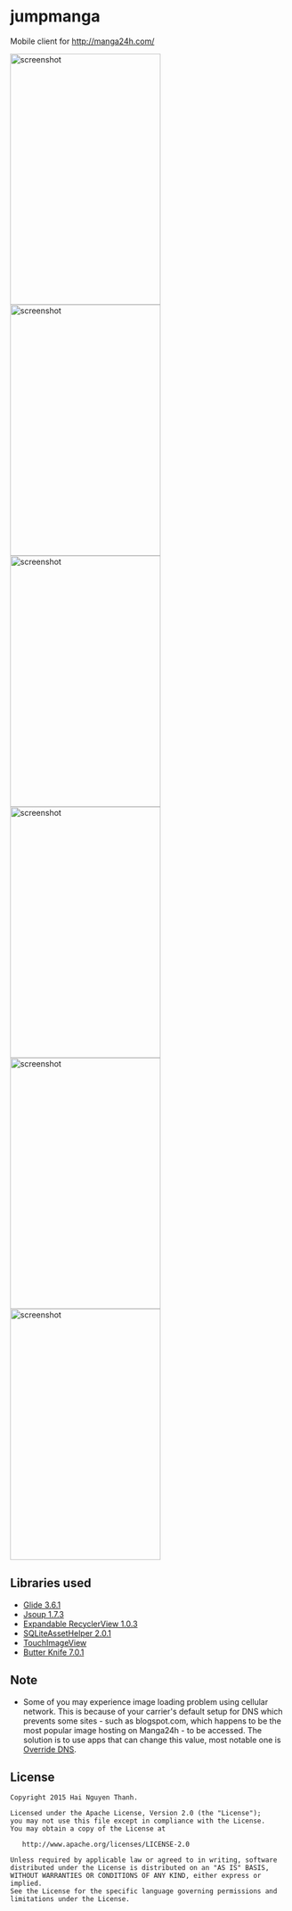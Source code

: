 # jumpmanga

Mobile client for http://manga24h.com/

<img src="http://i.imgur.com/GmQOPGW.png" alt="screenshot" title="screenshot" width="270" height="450"/> 
<img src="http://i.imgur.com/FHK4HAz.png" alt="screenshot" title="screenshot" width="270" height="450"/> 
<img src="http://i.imgur.com/JpCLorP.png" alt="screenshot" title="screenshot" width="270" height="450"/> 
<img src="http://i.imgur.com/xMR7HcB.png" alt="screenshot" title="screenshot" width="270" height="450"/>
<img src="http://i.imgur.com/cFrAF1E.png" alt="screenshot" title="screenshot" width="270" height="450"/>
<img src="http://i.imgur.com/n2hFWUR.png" alt="screenshot" title="screenshot" width="270" height="450"/>


Libraries used
--------

* [Glide 3.6.1](https://github.com/bumptech/glide)
* [Jsoup 1.7.3](https://github.com/jhy/jsoup/)
* [Expandable RecyclerView 1.0.3](https://github.com/bignerdranch/expandable-recycler-view)
* [SQLiteAssetHelper 2.0.1](https://github.com/jgilfelt/android-sqlite-asset-helper)
* [TouchImageView](https://github.com/MikeOrtiz/TouchImageView)
* [Butter Knife 7.0.1](https://github.com/JakeWharton/butterknife)


Note
--------

* Some of you may experience image loading problem using cellular network. This is because of your carrier's default setup for DNS which prevents some sites - such as blogspot.com, which happens to be the most popular image hosting on Manga24h - to be accessed. The solution is to use apps that can change this value, most notable one is [Override DNS](https://play.google.com/store/apps/details?id=net.mx17.overridedns).


License
--------

    Copyright 2015 Hai Nguyen Thanh.

    Licensed under the Apache License, Version 2.0 (the "License");
    you may not use this file except in compliance with the License.
    You may obtain a copy of the License at

       http://www.apache.org/licenses/LICENSE-2.0

    Unless required by applicable law or agreed to in writing, software
    distributed under the License is distributed on an "AS IS" BASIS,
    WITHOUT WARRANTIES OR CONDITIONS OF ANY KIND, either express or implied.
    See the License for the specific language governing permissions and
    limitations under the License.


